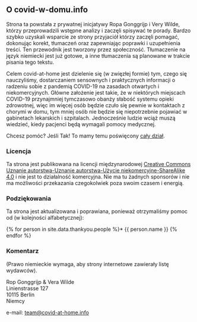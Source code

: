   
## O covid-w-domu.info

Strona ta powstała z prywatnej inicjatywy Ropa Gonggrijp i Very Wilde, którzy przeprowadzili wstępne analizy i zaczęli spisywać te porady. Bardzo szybko uzyskali wsparcie ze strony przyjaciół którzy zaczęli pomagać, dokonując korekt, tłumaczeń oraz zapewniając poprawki i uzupełnienia treści. Ten przewodnik jest tworzony przez społeczność. Tłumaczenie na język niemiecki jest już gotowe, a inne tłumaczenia są planowane w trakcie pisania tego tekstu.

Celem covid-at-home jest dzielenie się (w zwięzłej formie) tym, czego się nauczyliśmy, dostarczaniem sensownych i praktycznych informacji o radzeniu sobie z pandemią COVID-19 na zasadach otwartych i niekomercyjnych. Główne założenie jest takie, że w niektórych miejscach COVID-19 przynajmniej tymczasowo obanży słabość systemu opieki zdrowotnej, więc im więcej osób będzie czuło się pewnie w kontaktach z chorymi w domu, tym mniej osób nie będzie się niepotrzebnie pojawiać w gabinetach lekarskich i szpitalach. Jednocześnie ludzie wciąż muszą wiedzieć, kiedy pacjenci będą wymagali pomocy medycznej. 

Chcesz pomóc? Jeśli Tak! To mamy temu poświęcony [cały dział](/help).

### Licencja

Ta strona jest publikowana na licencji międzynarodowej [Creative Commons Uznanie autorstwa-Uznanie autorstwa-Użycie niekomercyjne-ShareAlike 4.0](http://creativecommons.org/licenses/by-nc-sa/4.0/) i nie jest to działalność komercyjna. Nie ma tu żadnych sponsorów i nie ma możliwości przekazania czegokolwiek poza swoim czasem i energią.

### Podziękowania

Ta strona jest aktualizowana i poprawiana, ponieważ otrzymaliśmy pomoc od (w kolejności alfabetycznej):

{% for person in site.data.thankyou.people %}* {{ person.name }}
{% endfor %}

### Komentarz

(Prawo niemieckie wymaga, aby strony internetowe zawierały listę wydawców).

Rop Gonggrijp & Vera Wilde<br>
Linienstrasse 127<br>
10115 Berlin<br>
Niemcy

e-mail: [team@covid-at-home.info](mailto:team@covid-at-home.info)
